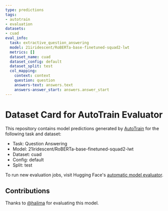 ```yaml
---
type: predictions
tags:
- autotrain
- evaluation
datasets:
- cuad
eval_info:
  task: extractive_question_answering
  model: 21iridescent/RoBERTa-base-finetuned-squad2-lwt
  metrics: []
  dataset_name: cuad
  dataset_config: default
  dataset_split: test
  col_mapping:
    context: context
    question: question
    answers-text: answers.text
    answers-answer_start: answers.answer_start
---
```

# Dataset Card for AutoTrain Evaluator

This repository contains model predictions generated by [AutoTrain](https://huggingface.co/autotrain) for the following task and dataset:

* Task: Question Answering
* Model: 21iridescent/RoBERTa-base-finetuned-squad2-lwt
* Dataset: cuad
* Config: default
* Split: test

To run new evaluation jobs, visit Hugging Face's [automatic model evaluator](https://huggingface.co/spaces/autoevaluate/model-evaluator).

## Contributions

Thanks to [@halima](https://huggingface.co/halima) for evaluating this model.